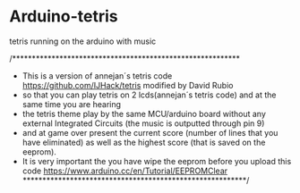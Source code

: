 # Arduino-tetris
tetris running on the arduino with music

/**********************************************************
 * This is a version of annejan´s tetris code https://github.com/IJHack/tetris modified by David Rubio 
 * so that you can play tetris on 2 lcds(annejan´s tetris code) and at the same time you are hearing 
 * the tetris theme play by the same MCU/arduino board without any external Integrated Circuits (the music is outputted through pin 9)
 * and at game over present the current score (number of lines that you have eliminated) as well as the highest score (that is saved on the eeprom).
 * It is very important the you have wipe the eeprom before you upload this code https://www.arduino.cc/en/Tutorial/EEPROMClear
 *********************************************************/
